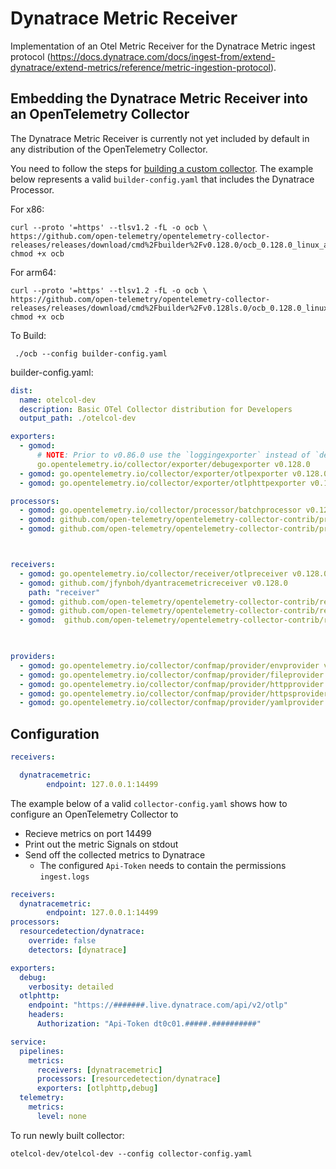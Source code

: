 # Dynatrace Metric Receiver
Implementation of an Otel Metric Receiver for the Dynatrace Metric ingest protocol (https://docs.dynatrace.com/docs/ingest-from/extend-dynatrace/extend-metrics/reference/metric-ingestion-protocol).



## Embedding the Dynatrace Metric Receiver into an OpenTelemetry Collector

The Dynatrace Metric Receiver is currently not yet included by default in any distribution of the OpenTelemetry Collector.

You need to follow the steps for [building a custom collector](https://opentelemetry.io/docs/collector/custom-collector/). The example below represents a valid `builder-config.yaml` that includes the Dynatrace Processor.


For x86:
```
curl --proto '=https' --tlsv1.2 -fL -o ocb \
https://github.com/open-telemetry/opentelemetry-collector-releases/releases/download/cmd%2Fbuilder%2Fv0.128.0/ocb_0.128.0_linux_amd64
chmod +x ocb
```
For arm64:
```
curl --proto '=https' --tlsv1.2 -fL -o ocb \
https://github.com/open-telemetry/opentelemetry-collector-releases/releases/download/cmd%2Fbuilder%2Fv0.128ls.0/ocb_0.128.0_linux_arm64
chmod +x ocb
```
To Build:
```
 ./ocb --config builder-config.yaml 
```

builder-config.yaml:
```yaml
dist:
  name: otelcol-dev
  description: Basic OTel Collector distribution for Developers
  output_path: ./otelcol-dev

exporters:
  - gomod:
      # NOTE: Prior to v0.86.0 use the `loggingexporter` instead of `debugexporter`.
      go.opentelemetry.io/collector/exporter/debugexporter v0.128.0
  - gomod: go.opentelemetry.io/collector/exporter/otlpexporter v0.128.0
  - gomod: go.opentelemetry.io/collector/exporter/otlphttpexporter v0.128.0

processors:
  - gomod: go.opentelemetry.io/collector/processor/batchprocessor v0.128.0
  - gomod: github.com/open-telemetry/opentelemetry-collector-contrib/processor/resourcedetectionprocessor v0.128.0
  - gomod: github.com/open-telemetry/opentelemetry-collector-contrib/processor/cumulativetodeltaprocessor v0.128.0



receivers:
  - gomod: go.opentelemetry.io/collector/receiver/otlpreceiver v0.128.0
  - gomod: github.com/jfynboh/dyantracemetricreceiver v0.128.0
    path: "receiver"
  - gomod: github.com/open-telemetry/opentelemetry-collector-contrib/receiver/prometheusreceiver v0.128.0
  - gomod: github.com/open-telemetry/opentelemetry-collector-contrib/receiver/redisreceiver v0.128.0
  - gomod:  github.com/open-telemetry/opentelemetry-collector-contrib/receiver/filestatsreceiver v0.128.0
  


providers:
  - gomod: go.opentelemetry.io/collector/confmap/provider/envprovider v1.18.0
  - gomod: go.opentelemetry.io/collector/confmap/provider/fileprovider v1.18.0
  - gomod: go.opentelemetry.io/collector/confmap/provider/httpprovider v1.18.0
  - gomod: go.opentelemetry.io/collector/confmap/provider/httpsprovider v1.18.0
  - gomod: go.opentelemetry.io/collector/confmap/provider/yamlprovider v1.18.0
```

## Configuration

```yaml
receivers:

  dynatracemetric:
        endpoint: 127.0.0.1:14499
```

The example below of a valid `collector-config.yaml` shows how to configure an OpenTelemetry Collector to
* Recieve metrics on port 14499
* Print out the metric Signals on stdout
* Send off the collected metrics to Dynatrace
  - The configured `Api-Token` needs to contain the permissions `ingest.logs`

```yaml
receivers:
  dynatracemetric:
        endpoint: 127.0.0.1:14499
processors:
  resourcedetection/dynatrace:
    override: false
    detectors: [dynatrace]

exporters:
  debug:
    verbosity: detailed
  otlphttp:
    endpoint: "https://#######.live.dynatrace.com/api/v2/otlp"
    headers:
      Authorization: "Api-Token dt0c01.#####.##########"

service:
  pipelines:
    metrics:
      receivers: [dynatracemetric]
      processors: [resourcedetection/dynatrace]
      exporters: [otlphttp,debug]
  telemetry:
    metrics:
      level: none

```

To run newly built collector:

```
otelcol-dev/otelcol-dev --config collector-config.yaml
```

